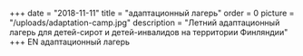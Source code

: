 +++
date = "2018-11-11"
title = "адаптационный лагерь"
order = 0
picture = "/uploads/adaptation-camp.jpg"
description = "Летний адаптационный  лагерь для детей-сирот и детей-инвалидов на территории Финляндии"
+++
EN
адаптационный лагерь
